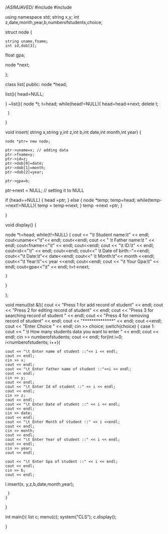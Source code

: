 /*ASIMJAVED*/
#include<iostream>
#include <cstdlib>

using namespace std;
 string x,y;
 int z,date,month,year,b,numberofstudents,choice;

 struct node {

 	string uname,fname;
 	int id,dob[3];
   float gpa;

   node *next;

 };

 class list{
 public:
 node *head;


 list(){
head=NULL;


 }
 ~list(){
 	node *t;
 	t=head;
 	while(head!=NULL){
 		head=head->next;
 		delete t;

	 }
 }

 void insert( string x,string y,int z,int b,int date,int month,int year)
 {

 	node *ptr= new node;

 	ptr->uname=x; // adding data
 	ptr->fname=y;
 	ptr->id=z;
 	ptr->dob[0]=date;
 	ptr->dob[1]=month;
 	ptr->dob[2]=year;

 	ptr->gpa=b;
 ptr->next = NULL; // setting it to NULL

  if (head==NULL)
{
  head =ptr;
}
else
 {
node *temp;
temp=head;
while(temp->next!=NULL){
temp = temp->next;
}
   temp ->next =ptr;
}

 }


 void display()
{

  node *t=head;
    while(t!=NULL)
    { cout << "\t Student name:\t" << endl;
       cout<<t->uname<<"\t"<< endl;
       cout<<endl;
       cout << " \t Father name:\t " << endl;
      cout<<t->fname<<"\t" << endl;
      cout<<endl;
      cout << "\t ID:\t" << endl;
      cout<<t->id<<"\t" << endl;
      cout<<endl;
   cout<<" \t Date of birth:-"<<endl;
	cout<<"\t Date:\t"<< date<<endl;
	cout<<" \t Month:\t"<< month <<endl;
	cout<<"\t Year:\t"<< year <<endl;
	cout<<endl;
	cout << "\t Your Gpa:\t" << endl;
      cout<<t->gpa<<"\t" << endl;
      t=t->next;

    }

}


};

void menu(list &l){
cout << "Press 1 for add record of student" << endl;
cout << "Press 2 for editing record of student" << endl;
cout << "Press 3 for searching record of student " << endl;
cout << "Press 4 for removing record of student" << endl;
cout << "**************" << endl;
cout <<endl;
cout << "Enter Choice " << endl;
cin >> choice;
	switch(choice)
	{
	case 1:
	cout << " \t How many students data you want to enter " << endl;
	cout << endl;
	cin >> numberofstudents;
	cout << endl;
	for(int i=0; i<numberofstudents; i++){

	cout << "\t Enter name of student ::"<< i << endl;
	cout << endl;
	cin >> x;
	cout << endl;
	cout << "\t Enter father name of student ::"<<i << endl;
	cout << endl;
	cin >> y;
	cout << endl;
	cout << "\t Enter Id of student ::" << i << endl;
	cout << endl;
	cin >> z;
	cout << endl;
	cout << "\t Enter Date of student ::" << i << endl;
	cout << endl;
	cin >> date;
	cout << endl;
	cout << "\t Enter Month of student ::" << i <<endl;
	cout << endl;
	cin >> month;
	cout << endl;
	cout << "\t Enter Year of student ::" << i << endl;
	cout << endl;
	cin >> year;
	cout << endl;

	cout << "\t Enter Gpa of student ::" << i << endl;
	cout << endl;
	cin >> b;
	cout << endl;

l.insert(x, y,z,b,date,month,year);

	 }
	}
}

int main(){
list c;
menu(c);
system("CLS");
c.display();

}

